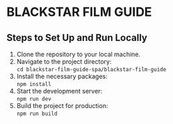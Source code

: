 # BLACKSTAR FILM GUIDE

## Steps to Set Up and Run Locally

1. Clone the repository to your local machine.
2. Navigate to the project directory:  
   `cd blackstar-film-guide-spa/blackstar-film-guide`
3. Install the necessary packages:  
   `npm install`
4. Start the development server:  
   `npm run dev`
5. Build the project for production:  
   `npm run build`
